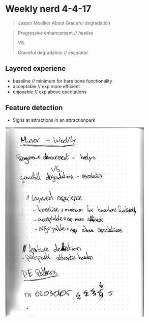 # Weekly nerd 4-4-17

> Jasper Moelker
> About Graceful degradation

> Progressive enhancement // _heelies_
>
> VS.
>
> Graceful degradation // _escalator_

## Layered experiene

- baseline // minimum for bare bone functionality
- acceptable // exp more efficient
- enjoyable // exp above epectations

## Feature detection

- Signs at attractions in an attractionpark

![notes](./img/weekly5.jpg)
